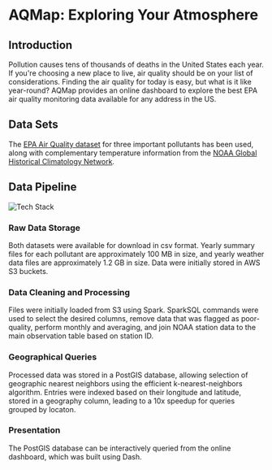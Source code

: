 # AQMap: Exploring Your Atmosphere

## Introduction
Pollution causes tens of thousands of deaths in the United States
each year. If you're choosing a new place to live, air quality 
should be on your list of considerations. Finding the air quality 
for today is easy, but what is it like year-round? AQMap provides 
an online dashboard to explore the best EPA air quality monitoring 
data available for any address in the US. 

## Data Sets
The [EPA Air Quality dataset](https://www.epa.gov/outdoor-air-quality-data) for 
three important pollutants has been used, along with complementary temperature 
information from the [NOAA Global Historical Climatology Network](https://docs.opendata.aws/noaa-ghcn-pds/readme.html).

## Data Pipeline 

![Tech Stack](https://github.com/krueg22r/aqmap/blob/master/tech_stack.png)

### Raw Data Storage
Both datasets were available for download in csv format. Yearly summary files 
for each pollutant are approximately 100 MB in size, and yearly weather data
files are approximately 1.2 GB in size. Data were initially stored in AWS S3 
buckets. 

### Data Cleaning and Processing 
Files were initially loaded from S3 using Spark. SparkSQL commands were used to 
select the desired columns, remove data that was flagged as poor-quality, 
perform monthly and averaging, and join
NOAA station data to the main observation table based on station ID. 

### Geographical Queries 
Processed data was stored in a PostGIS database, allowing selection of geographic
nearest neighbors using the efficient k-nearest-neighbors algorithm. Entries were
indexed based on their longitude and latitude, stored in a geography column, 
leading to a 10x speedup for queries grouped by locaton. 

### Presentation
The PostGIS database can be interactively queried from the online dashboard, which 
was built using Dash. 


